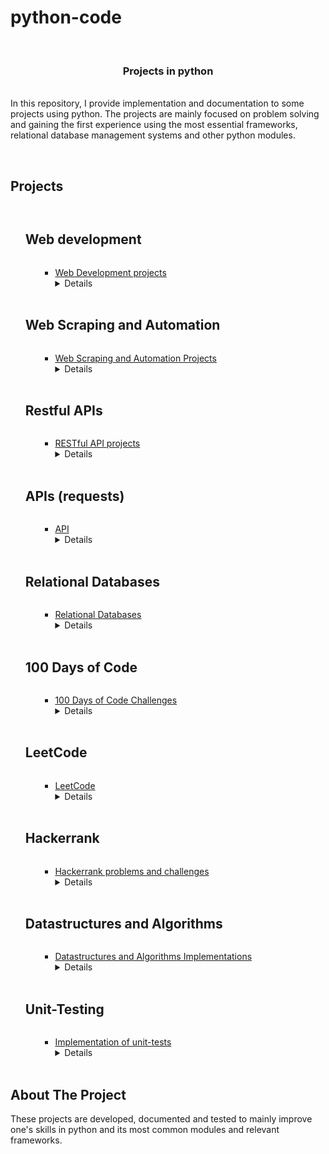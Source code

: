 # python-code

<br />
<p >

<h3 align="center">Projects in python</h3>

  <p > <br />In this repository, I provide implementation and documentation to some projects using python.
The projects are mainly focused on problem solving and gaining the first experience using the most essential frameworks, relational database management systems  and other python modules.

   <br />
    <br />
  </p>

<!-- TABLE OF CONTENTS -->
<summary><h2 style="display: inline-block">Projects</h2></summary>
<ol>
      <summary><h2 style="display: inline-block">Web development</h2></summary>
        <ol>

<ul><li><a href="https://github.com/amgad01/python-code/tree/main/Web%20development%20projects%20%20(FLASK%2C%20Flask-WTForms%2C%20SQLite%2C%20SQLAlchemy%2C%20Bootstrap%2Cjinja%2C%20html%2Ccss)"> Web Development projects </a></li>
<details>In Web Development projects, I use python to implement front and backend projects with full functionality using different frameworks and python modules such as  <strong>FLASK, Flask-WTForms, SQLite, SQLAlchemy, Bootstrap,jinja</strong>, as well as languages such as <strong>html, css and javascript</strong>.</details>
</ul><br/></ol>
      <summary><h2 style="display: inline-block">Web Scraping and Automation</h2></summary>
        <ol><ul><li><a href="https://github.com/amgad01/python-code/tree/main/Web%20scraping%20and%20automation"> Web Scraping and Automation Projects </a></li>
<details>In Web Scraping projects, I use python to implement Tools to scrape website  and automate tasks using some of the most most popular such as <strong> Selenium, Beautiful soup and Scrapy</strong> and manipulate/store the scraped data into databases using different RDBMS such as <strong> SQLite3 and Mysql</strong>, and others </details>
</ul><br/></ol>
<summary><h2 style="display: inline-block">Restful APIs</h2></summary>
        <ol><ul><li><a href="https://github.com/amgad01/python-code/tree/main/RESTful%20API"> RESTful API projects </a></li>
<details>In RESTful API projects, I use python to implement a RESTful api to retrieve and manipulate records of a database, in these projects I used <strong>Flask, SQLAlchemy</strong> in the implementation of the RESTful api, as well as <strong>sqlite</strong> as relational database management system. I eventually test the functionality of the RESTful api using <strong>POSTMAN framework</strong> </details>
</ul><br/></ol>


<summary><h2 style="display: inline-block">APIs (requests)</h2></summary>
        <ol><ul><li><a href="https://github.com/amgad01/python-code/tree/main/APIs%20(requests)"> API </a></li>
<details>In API projects, I use python to retrieve data from websites using get requests  and implement automated tools based on some APIs.</details>
</ul><br/></ol>

<summary><h2 style="display: inline-block">Relational Databases</h2></summary>
        <ol><ul><li><a href="https://github.com/amgad01/python-code/tree/main/Relational%20Databases"> Relational Databases </a></li>
<details>In Relational databases projects, I use python to implement different project using the most commonly used relational database management systems, such as <strong>MYSQL, SQLITE, POSTGRESQL</strong>, to generate and manipulate data in local databases using <strong>Flask and SQlAlchemy</strong> </details>
</ul><br/></ol>

<summary><h2 style="display: inline-block">100 Days of Code</h2></summary>
        <ol><ul><li><a href="https://github.com/amgad01/python-code/tree/main/100%20days%20of%20code"> 100 Days of Code Challenges </a></li>
<details>In 100 Days of Code Projects, I use python solve problems and implement project using many of the builtin python modules such as tkinter and turtle and others.
The Projects folder also contains some projects implemented using Bootstrap4, HTML and CSS, as well as games that I implemented when I started learning python with the <a href="https://www.udemy.com/course/100-days-of-code/">100 Days of Code - The Complete Python Pro Bootcamp for 2021
</a> </details>
</ul><br/></ol>
<summary><h2 style="display: inline-block">LeetCode</h2></summary>
        <ol><ul><li><a href="https://github.com/amgad01/python-code/tree/main/LeetCode"> LeetCode </a></li>
<details> In this project, I provide my solution of some of the <a href="https://www.leetcode.com">LeetCode problems </a></details>
</ul><br/>

</ol>
<summary><h2 style="display: inline-block">Hackerrank</h2></summary>
        <ol><ul><li><a href="https://github.com/amgad01/python-code/tree/main/HackerRank"> Hackerrank problems and challenges </a></li>
<details> In this project, I provide my solution of some of the <a href="https://www.hackerrank.com">Hackerrank problems and challenges </a></details>
</ul><br/></ol>


<summary><h2 style="display: inline-block">Datastructures and Algorithms</h2></summary>
        <ol><ul><li><a href="https://github.com/amgad01/python-code/tree/main/algorithms_and_data_structures"> Datastructures and Algorithms Implementations</a></li>
<details> In this project, I provide my Implementation of Datastructures and Algorithms using python, such as <a href="https://github.com/amgad01/python-code/tree/main/algorithms_and_data_structures/linked_lists">Linked lists</a> <a href='https://github.com/amgad01/python-code/blob/main/algorithms_and_data_structures/binary-tree.py'> Binary trees</a>  and others </details>
</ul><br/></ol>

<summary><h2 style="display: inline-block">Unit-Testing</h2></summary>
        <ol><ul><li><a href="https://github.com/amgad01/python-code/tree/main/unit-testing"> Implementation of unit-tests</a></li>
<details> In this project, I provide unit-test implementation for different algorithms and data structures</details>
</ul><br/></ol>


</ol>



<!---[comment]: <> ABOUT THE PROJECT -->

## About The Project

These projects are developed, documented and tested to mainly improve one's skills in python and its most common modules and relevant frameworks.
